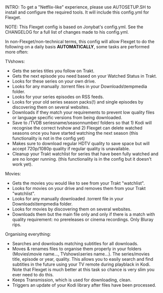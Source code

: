 INTRO:
To get a "Netflix-like" experience, please use AUTOSETUP.SH to install and configure the required tools. It will include this config.yml for Flexget. 

NOTE:
This Flexget config is based on Jonybat's config.yml. See the CHANGELOG for a full list of changes made to his config.yml. 

In non-Flexget/non-technical terms, this config will allow Flexget to do the following on a daily basis **AUTOMATICALLY**, some tasks are performed more often:

TVshows:
- Gets the series titles you follow on Trakt.
- Gets the next episode you need based on your Watched Status in Trakt.
- Looks for these series on your own drive. 
- Looks for any manually .torrent files in your Downloads\tempmedia folder.
- Looks for your series episodes on RSS feeds.
- Looks for your old series season packs(!) and single episodes by discovering them on several websites.
- Downloads if they match your requirements to prevent low quality files or language specific versions from being downloaded. 
- Save to /TVDB seriesname/seasonnumber/ folders so that 1) Kodi will recognise the correct tvshow and 2) Flexget can delete watched seasons once you have started watching the next season (this functionality is not in the config yet)
- Makes sure to download regular HDTV quality to save space but will accept 720p/1080p quality if regular quality is unavailable.
- Cleanup your Trakt watchlist for series that have been fully watched and are no longer running. (this functionality is in the config but it doesn't work yet). 

Movies:
- Gets the movies you would like to see from your Trakt "watchlist".
- Looks for movies on your drive and removes them from your Trakt "watchlist". 
- Looks for any manually downloaded .torrent file in your Downloads\tempmedia folder.
- Looks for movies by discovering them on several websites. 
- Downloads them but the main file only and only if there is a match with quality requirement: no prereleases or cinema recordings. Only Bluray rips. 

Organising everything:
- Searches and downloads matching subtitles for all downloads.
- Moves & renames files to organise them properly in your folders (Movies\movie name\..., TVshows\series name\...). The series/movies title, episode or year, quality. This allows you to easily search and find subtitles in the future using your TV remote during playblack in Kodi. Note that Flexget is much better at this task so chance is very slim you ever need to do this.
- Keeps Transmission, which is used for downloading, clean. 
- Triggers an update of your Kodi library after files have been processed.
